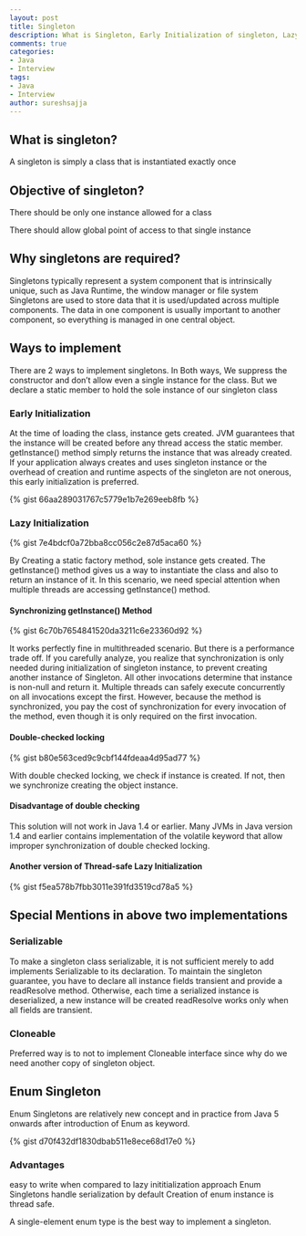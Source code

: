 ```yaml
---
layout: post
title: Singleton
description: What is Singleton, Early Initialization of singleton, Lazy Initialization of singleton, Double-checked locking singleton, serializable in singleton, Cloneable in singleton, Enum Singleton, jave code for singleton.
comments: true
categories:
- Java
- Interview
tags:
- Java
- Interview
author: sureshsajja
---
```


## What is singleton?

A singleton is simply a class that is instantiated exactly once

## Objective of singleton?

There should be only one instance allowed for a class

There should allow global point of access to that single instance

## Why singletons are required?

Singletons typically represent a system component that is intrinsically unique, such as Java Runtime, the window manager or file system
Singletons are used to store data that it is used/updated across multiple components.
The data in one component is usually important to another component, so everything is managed in one central object.

## Ways to implement

There are 2 ways to implement singletons. In Both ways, We suppress the constructor and don’t allow even a single instance for the class.
But we declare a static member to hold the sole instance of our singleton class

### Early Initialization 

At the time of loading the class, instance gets created. JVM guarantees that the instance will be created before any thread access the static member. getInstance() method simply returns the instance that was already created.
If your application always creates and uses singleton instance or the overhead of creation and runtime aspects of the singleton are not onerous, this early initialization is preferred.

{% gist 66aa289031767c5779e1b7e269eeb8fb %}

### Lazy Initialization 

{% gist 7e4bdcf0a72bba8cc056c2e87d5aca60 %}

By Creating a static factory method, sole instance gets created. The getInstance() method gives us a way to instantiate the class and also to return an instance of it.
In this scenario, we need special attention when multiple threads are accessing getInstance() method.


#### Synchronizing getInstance() Method

{% gist 6c70b7654841520da3211c6e23360d92 %}

It works perfectly fine in multithreaded scenario. But there is a performance trade off. If you carefully analyze, you realize that synchronization is only needed during initialization of singleton instance, to prevent creating another instance of Singleton. All other invocations determine that instance is non-null and return it. Multiple threads can safely execute concurrently on all invocations except the first. However, because the method is synchronized, you pay the cost of synchronization for every invocation of the method, even though it is only required on the first invocation.

#### Double-checked locking

{% gist b80e563ced9c9cbf144fdeaa4d95ad77 %}

With double checked locking, we check if instance is created. If not, then we synchronize creating the object instance.

#### Disadvantage of double checking

This solution will not work in Java 1.4 or earlier. Many JVMs in Java version 1.4 and earlier contains implementation of the volatile keyword that allow improper synchronization of double checked locking.

#### Another version of Thread-safe Lazy Initialization

{% gist f5ea578b7fbb3011e391fd3519cd78a5 %}

## Special Mentions in above two implementations

### Serializable

To make a singleton class serializable, it is not sufficient merely to add implements Serializable to its declaration. To maintain the singleton guarantee, you have to declare all instance fields transient and provide a readResolve method. Otherwise, each time a serialized instance is deserialized, a new instance will be created
readResolve works only when all fields are transient.

### Cloneable

Preferred way is to not to implement Cloneable interface since why do we need another copy of singleton object.

## Enum Singleton

Enum Singletons are relatively new concept and in practice from Java 5 onwards after introduction of Enum as keyword.

{% gist d70f432df1830dbab511e8ece68d17e0 %}

### Advantages

easy to write when compared to lazy inititialization approach
Enum Singletons handle serialization by default
Creation of enum instance is thread safe.

A single-element enum type is the best way to implement a singleton.
